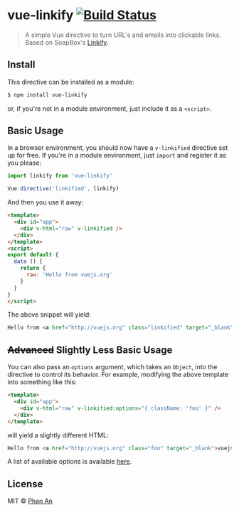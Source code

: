 # vue-linkify [![Build Status](https://travis-ci.org/phanan/vue-linkify.svg?branch=master)](https://travis-ci.org/phanan/vue-linkify)

> A simple Vue directive to turn URL's and emails into clickable links. Based on SoapBox's [Linkify](https://github.com/SoapBox/linkifyjs).

## Install

This directive can be installed as a module:

``` bash
$ npm install vue-linkify
```

or, if you're not in a module environment, just include it as a `<script>`.

## Basic Usage

In a browser environment, you should now have a `v-linkified` directive set up for free. If you're in a module environment, just `import` and register it as you please:

``` js
import linkify from 'vue-linkify'

Vue.directive('linkified', linkify)
```

And then you use it away:

``` html
<template>
  <div id="app">
    <div v-html="raw" v-linkified />
  </div>
</template>
<script>
export default {
  data () {
    return {
      raw: 'Hello from vuejs.org'
    }
  }
}
</script>
```

The above snippet will yield:

``` html
Hello from <a href="http://vuejs.org" class="linkified" target="_blank">vuejs.org</a>
```

## ~~Advanced~~ Slightly Less Basic Usage

You can also pass an `options` argument, which takes an `Object`, into the directive to control its behavior. For example, modifying the above template into something like this:

``` html
<template>
  <div id="app">
    <div v-html="raw" v-linkified:options="{ className: 'foo' }" />
  </div>
</template>
```

will yield a slightly different HTML:

``` html
Hello from <a href="http://vuejs.org" class="foo" target="_blank">vuejs.org</a>
```

A list of available options is available [here](http://soapbox.github.io/linkifyjs/docs/options.html).

## License

MIT &copy; [Phan An](http://phanan.net)
